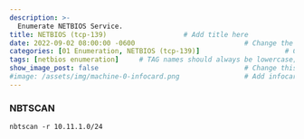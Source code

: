 ```yaml
---
description: >-
  Enumerate NETBIOS Service.
title: NETBIOS (tcp-139)                   # Add title here
date: 2022-09-02 08:00:00 -0600                           # Change the date to match completion date
categories: [01 Enumeration, NETBIOS (tcp-139)]                     # Change Templates to Writeup
tags: [netbios enumeration]     # TAG names should always be lowercase; replace template with writeup, and add relevant tags
show_image_post: false                                    # Change this to true
#image: /assets/img/machine-0-infocard.png                # Add infocard image here for post preview image
---
```

### NBTSCAN

```
nbtscan -r 10.11.1.0/24
```

